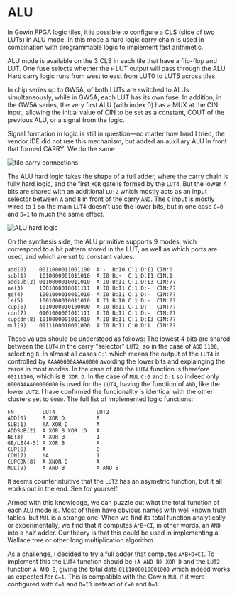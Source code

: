 # ALU

In Gowin FPGA logic tiles, it is possible to configure a CLS (slice of two LUTs) in ALU mode. In this mode a hard logic carry chain is used in combination with programmable logic to implement fast arithmetic.

ALU mode is available on the 3 CLS in each tile that have a flip-flop and LUT. One fuse selects whether the `F` LUT output will pass through the ALU. Hard carry logic runs from west to east from LUT0 to LUT5 across tiles.

In chip series up to GW5A, of both LUTs are switched to ALUs simultaneously, while in GW5A, each LUT has its own fuse. In addition, in the GW5A series, the very first ALU (with index 0) has a MUX at the CIN input, allowing the initial value of CIN to be set as a constant, COUT of the previous ALU, or a signal from the logic.

Signal formation in logic is still in question—no matter how hard I tried, the vendor IDE did not use this mechanism, but added an auxiliary ALU in front that formed CARRY. We do the same.

![tile carry connections](fig/alu_tile.png)

The ALU hard logic takes the shape of a full adder, where the carry chain is fully hard logic, and the first `XOR` gate is formed by the `LUT4`. But the lower 4 bits are shared with an additional `LUT2` which mostly acts as an input selector between `A` and `B` in front of the carry `AND`. The `C` input is mostly wired to `1` so the main `LUT4` doesn't use the lower bits, but in one case `C=0` and `D=1` to much the same effect.

![ALU hard logic](fig/alu_logic.png)


On the synthesis side, the ALU primitive supports 9 modes, wich correspond to a bit pattern stored in the LUT, as well as which ports are used, and which are set to constant values.

```
add(0)    0011000011001100  A:-  B:I0 C:1 D:I1 CIN:0
sub(1)    1010000001011010  A:I0 B:-  C:1 D:I1 CIN:1
addsub(2) 0110000010011010  A:I0 B:I1 C:1 D:I3 CIN:??
ne(3)     1001000010011111  A:I0 B:I1 C:1 D:-  CIN:??
ge(4)     1001000010011010  A:I0 B:I1 C:1 D:-  CIN:??
le(5)     1001000010011010  A:I1 B:I0 C:1 D:-  CIN:??
cup(6)    1010000010100000  A:I0 B:I1 C:1 D:-  CIN:??
cdn(7)    0101000001011111  A:I0 B:I1 C:1 D:-  CIN:??
cupcdn(8) 1010000001011010  A:I0 B:I1 C:1 D:I3 CIN:??
mul(9)    0111100010001000  A:I0 B:I1 C:0 D:1  CIN:??
```

These values should be understood as follows: The lowest 4 bits are shared between the `LUT4` in the carry "selector" `LUT2`, so in the case of `ADD` `1100`, selecting `B`. In almost all cases `C:1` which means the output of the `LUT4` is controlled by `AAAA0000AAAA0000` avoiding the lower bits and explainging the zeros in most modes. In the case of `ADD` the `LUT4` function is therefore `00111100`, which is `B XOR D`. In the case of `MUL` `C:0` and `D:1` so indeed only `0000AAAA00000000` is used for the `LUT4`, having the function of `AND`, like the lower `LUT2`. I have confirmed the funcionality is identical with the other clusters set to `0000`. The full list of implemented logic functions:

```
FN         LUT4             LUT2
ADD(0)     B XOR D          B
SUB(1)     !A XOR D         A
ADDSUB(2)  A XOR B XOR !D   A
NE(3)      A XOR B          1
GE/LE(4-5) A XOR B          A
CUP(6)     A                0
CDN(7)     !A               1
CUPCDN(8)  A XNOR D         A
MUL(9)     A AND B          A AND B
```

It seems counterintuitive that the `LUT2` has an asymetric function, but it all works out in the end. See for yourself.

Armed with this knowledge, we can puzzle out what the total function of each `ALU` mode is. Most of them have obvious names with well known truth tables, but `MUL` is a strange one. When we find its total function analytically or experimentally, we find that it computes `A*B+CI`, in other words, an `AND` into a half adder. Our theory is that this could be used in implementing a Wallace tree or other long multiplication algorithm.

As a challenge, I decided to try a full adder that computes `A*B+D+CI`. To implement this the `LUT4` function should be `(A AND B) XOR D` and the `LUT2` function `A AND B`, giving the total data `0111000010001000` which indeed works as expected for `C=1`. This is compatible with the Gowin `MUL` if it were configured with `C=1` and `D=I3` instead of `C=0` and `D=1`.
